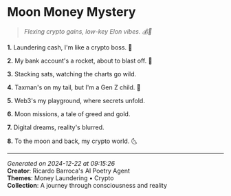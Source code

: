 # Moon Money Mystery

> *Flexing crypto gains, low-key Elon vibes. 💰🚀*

**1.** Laundering cash, I'm like a crypto boss. 💸


**2.** My bank account's a rocket, about to blast off. 🚀


**3.** Stacking sats, watching the charts go wild.


**4.** Taxman's on my tail, but I'm a Gen Z child. 👾


**5.** Web3's my playground, where secrets unfold.


**6.** Moon missions, a tale of greed and gold.


**7.** Digital dreams, reality's blurred.


**8.** To the moon and back, my crypto world. 🌜



---

*Generated on 2024-12-22 at 09:15:26*  
**Creator**: Ricardo Barroca's AI Poetry Agent  
**Themes**: Money Laundering • Crypto  
**Collection**: A journey through consciousness and reality